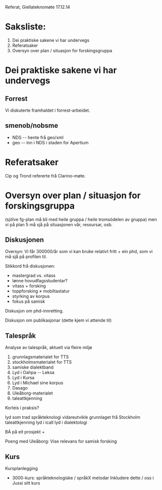 Referat, Giellateknomøte 17.12.14

# Saksliste:

1. Dei praktiske sakene vi har undervegs
1. Referatsaker
1. Oversyn over plan / situasjon for forskingsgruppa

# Dei praktiske sakene vi har undervegs

## Forrest
Vi diskuterte framhaldet i forrest-arbeidet.

## smenob/nobsme

* NDS -- hente frå geo/xml
* geo -- inn i NDS i staden for Apertium

# Referatsaker

Cip og Trond refererte frå Clarino-møte.

# Oversyn over plan / situasjon for forskingsgruppa

(sjölve fg-plan må bli med heile gruppa / heile tromsödelen av gruppa) men vi på plan 5 må sjå på situasjonen vår, ressursar, osb.

## Diskusjonen

Oversyn: Vi får 300000/år som vi kan bruke relativt fritt + ein phd, som vi må sjå på profilen til.

Stikkord frå diskusjonen:

* mastergrad vs. vitass
* lønne hovudfagsstudentar?
* vitass + forsking
* toppforsking ≠ mobiltastatur
* styrking av korpus
* fokus på samisk

Diskusjon om phd-innretting.

Diskusjon om publikasjonar (dette kjem vi attende til)

## Talespråk

Analyse av talespråk, aktuelt via fleire miljø

1. grunnlagsmaterialet for TTS
1. stockholmsmaterialet for TTS
1. samiske dialektband
1. Lyd i Oahpa -- Leksa
1. Lyd i Kursa
1. Lyd i Michael sine korpus
1. Dasago
1. Uleåborg-materialet
1. taleattkjenning

Korleis i praksis?

lyd som trad språkteknologi
vidareutvikle grunnlaget frå Stockholm
taleattkjenning
lyd i icall
lyd i dialektologi

BÁ på eit prosjekt +

Poeng med Uleåborg: Vise relevans for samisk forsking

## Kurs

Kursplanlegging

* 3000-kurs: språkteknologiske / språkX metodar
 Inkludere dette / oss i Jussi sitt kurs

